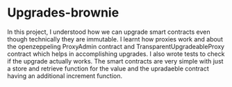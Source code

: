 # Upgrades-brownie

In this project, I understood how we can upgrade smart contracts even though technically they are immutable.
I learnt how proxies work and about the openzeppeling ProxyAdmin contract and TransparentUpgradeableProxy contract which helps in accomplishing upgrades. 
I also wrote tests to check if the upgrade actually works. The smart contracts are very simple with just a store and retrieve function for the value and the upradaeble contract having an additional increment function.
